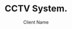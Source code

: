 ---
#preview
title: CCTV System.
image: img/projects/2.jpg
author: Client Name
short: Lorem ipsum dolor sit amet, consectetur adipiscing elit, sed do eiusmod tempor incididunt ut labore et dolore magna aliqua.

#full details

---
